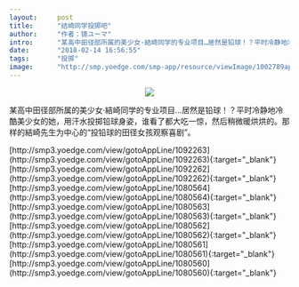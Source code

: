 ```yaml
---
layout:     post
title:      "结崎同学投掷吧"
author:     "作者：镜ユーマ"
intro:      "某高中田径部所属的美少女·結崎同学的专业项目…居然是铅球！？平时冷静地冷酷美少女的她，用汗水投掷铅球身姿，谁看了都大吃一惊，然后稍微暖烘烘的。那样的結崎先生为中心的“投铅球的田径女孩观察喜剧”。"
date:       "2018-02-14 16:56:55"
tags:       "投掷"
image:      "http://smp.yoedge.com/smp-app/resource/viewImage/1002789appline.png"
---
```

<div style="text-align: center">
<p><img src="http://smp.yoedge.com/smp-app/resource/viewImage/1002789appline.png"/></p>
</div>
<p class="post-meta">
<span>某高中田径部所属的美少女·結崎同学的专业项目…居然是铅球！？平时冷静地冷酷美少女的她，用汗水投掷铅球身姿，谁看了都大吃一惊，然后稍微暖烘烘的。那样的結崎先生为中心的“投铅球的田径女孩观察喜剧”。</span>
</p>
[http://smp3.yoedge.com/view/gotoAppLine/1092263](http://smp3.yoedge.com/view/gotoAppLine/1092263){:target="_blank"}
[http://smp3.yoedge.com/view/gotoAppLine/1092262](http://smp3.yoedge.com/view/gotoAppLine/1092262){:target="_blank"}
[http://smp3.yoedge.com/view/gotoAppLine/1080564](http://smp3.yoedge.com/view/gotoAppLine/1080564){:target="_blank"}
[http://smp3.yoedge.com/view/gotoAppLine/1080563](http://smp3.yoedge.com/view/gotoAppLine/1080563){:target="_blank"}
[http://smp3.yoedge.com/view/gotoAppLine/1080562](http://smp3.yoedge.com/view/gotoAppLine/1080562){:target="_blank"}
[http://smp3.yoedge.com/view/gotoAppLine/1080561](http://smp3.yoedge.com/view/gotoAppLine/1080561){:target="_blank"}
[http://smp3.yoedge.com/view/gotoAppLine/1080560](http://smp3.yoedge.com/view/gotoAppLine/1080560){:target="_blank"}


